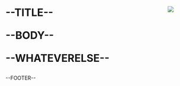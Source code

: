 <div class="outer">
<div class="middle">
<div class="inner">

<div style="float:right;margin-right: 50px;">
<img align="right" src=https://raw.githubusercontent.com/dataplat/dbatools/development/bin/dbatools.png>
</div>

<h1 class="title">--TITLE--</font>

<p>--BODY--</p>
<p class="whatever">--WHATEVERELSE--</p>

</div>
</div>
</div>
<div class="navbar">--FOOTER--</div>